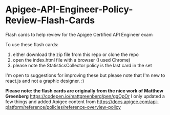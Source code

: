 # Apigee-API-Engineer-Policy-Review-Flash-Cards
Flash cards to help review for the Apigee Certified API Engineer exam

To use these flash cards:
1) either download the zip file from this repo or clone the repo
2) open the index.html file with a browser (I used Chrome)
3) please note the StatisticsCollector policy is the last card in the set

I'm open to suggestions for improving these but please note that I'm new to react.js and not a graphic designer. :)

**Please note: the flash cards are originally from the nice work of Matthew Greenberg** https://codepen.io/mattgreenberg/pen/ggOpOr  I only updated a few things and added Apigee content from https://docs.apigee.com/api-platform/reference/policies/reference-overview-policy
